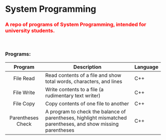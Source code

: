# System Programming

### <font color = "red"> A repo of programs of System Programming, intended for university students.</font>

<br>

### Programs:

| Program | Description | Language |
|:-------:|-------------|----------|
|  File Read      |Read contents of a file and show total words, characters, and lines          | C++ |
|   File Write      |Write contents to a file (a rudimentary text writer)              | C++          |
|   File Copy      |Copy contents of one file to another             | C++          |
|Parentheses Check|A program to check the balance of parentheses, highlight mismatched parentheses, and show missing parentheses|C++|
